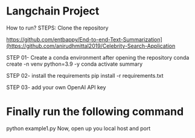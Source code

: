 # Langchain Project
How to run?
STEPS:
Clone the repository

https://github.com/entbappy/End-to-end-Text-Summarization](https://github.com/anirudhmittal2019/Celebrity-Search-Application

STEP 01- Create a conda environment after opening the repository
conda create -n venv python=3.9 -y
conda activate summary

STEP 02- install the requirements
pip install -r requirements.txt

STEP 03- add your own OpenAI API key

# Finally run the following command
python example1.py
Now,
open up you local host and port
